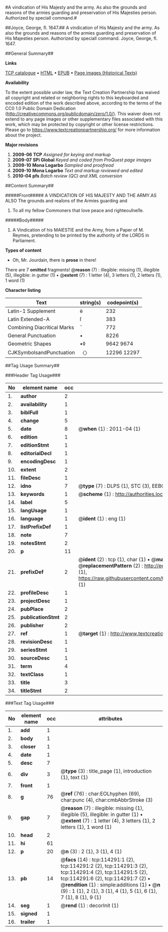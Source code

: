 #A vindication of His Majesty and the army. As also the grounds and reasons of the armies guarding and preservation of His Majesties person. Authorized by speciall command.#

##Joyce, George, fl. 1647.##
A vindication of His Majesty and the army. As also the grounds and reasons of the armies guarding and preservation of His Majesties person. Authorized by speciall command.
Joyce, George, fl. 1647.

##General Summary##

**Links**

[TCP catalogue](http://www.ota.ox.ac.uk/tcp/)  • 
[HTML](http://tei.it.ox.ac.uk/tcp/Texts-HTML/free/A87/A87391.html)  • 
[EPUB](http://tei.it.ox.ac.uk/tcp/Texts-EPUB/free/A87/A87391.epub) • 
[Page images (Historical Texts)](https://historicaltexts.jisc.ac.uk/eebo-99862142e)

**Availability**

To the extent possible under law, the Text Creation Partnership has waived all copyright and related or neighboring rights to this keyboarded and encoded edition of the work described above, according to the terms of the CC0 1.0 Public Domain Dedication (http://creativecommons.org/publicdomain/zero/1.0/). This waiver does not extend to any page images or other supplementary files associated with this work, which may be protected by copyright or other license restrictions. Please go to https://www.textcreationpartnership.org/ for more information about the project.

**Major revisions**

1. __2009-06__ __TCP__ *Assigned for keying and markup*
1. __2009-07__ __SPi Global__ *Keyed and coded from ProQuest page images*
1. __2009-10__ __Mona Logarbo__ *Sampled and proofread*
1. __2009-10__ __Mona Logarbo__ *Text and markup reviewed and edited*
1. __2010-04__ __pfs__ *Batch review (QC) and XML conversion*

##Content Summary##

#####Front#####
A VINDICATION OF HIS MAJESTY AND THE ARMY.AS ALSO The grounds and reaſons of the Armies guarding and
1. To all my fellow Commoners that love peace and righteouſneſſe.

#####Body#####

1. A Vindication of his MAIESTIE and the Army, from a Paper of M. Reymes, pretending to be printed by the authority of the LORDS in Parliament.

**Types of content**

  * Oh, Mr. Jourdain, there is **prose** in there!

There are 7 **omitted** fragments! 
 @__reason__ (7) : illegible: missing (1), illegible (5), illegible: in gutter (1)  •  @__extent__ (7) : 1 letter (4), 3 letters (1), 2 letters (1), 1 word (1)

**Character listing**


|Text|string(s)|codepoint(s)|
|---|---|---|
|Latin-1 Supplement|è|232|
|Latin Extended-A|ſ|383|
|Combining             Diacritical Marks|̄|772|
|General Punctuation|•|8226|
|Geometric Shapes|▪◊|9642 9674|
|CJKSymbolsandPunctuation|〈〉|12296 12297|

##Tag Usage Summary##

###Header Tag Usage###

|No|element name|occ|attributes|
|---|---|---|---|
|1.|__author__|2||
|2.|__availability__|1||
|3.|__biblFull__|1||
|4.|__change__|5||
|5.|__date__|8| @__when__ (1) : 2011-04 (1)|
|6.|__edition__|1||
|7.|__editionStmt__|1||
|8.|__editorialDecl__|1||
|9.|__encodingDesc__|1||
|10.|__extent__|2||
|11.|__fileDesc__|1||
|12.|__idno__|7| @__type__ (7) : DLPS (1), STC (3), EEBO-CITATION (1), PROQUEST (1), VID (1)|
|13.|__keywords__|1| @__scheme__ (1) : http://authorities.loc.gov/ (1)|
|14.|__label__|5||
|15.|__langUsage__|1||
|16.|__language__|1| @__ident__ (1) : eng (1)|
|17.|__listPrefixDef__|1||
|18.|__note__|7||
|19.|__notesStmt__|2||
|20.|__p__|11||
|21.|__prefixDef__|2| @__ident__ (2) : tcp (1), char (1)  •  @__matchPattern__ (2) : ([0-9\-]+):([0-9IVX]+) (1), (.+) (1)  •  @__replacementPattern__ (2) : http://eebo.chadwyck.com/downloadtiff?vid=$1&page=$2 (1), https://raw.githubusercontent.com/textcreationpartnership/Texts/master/tcpchars.xml#$1 (1)|
|22.|__profileDesc__|1||
|23.|__projectDesc__|1||
|24.|__pubPlace__|2||
|25.|__publicationStmt__|2||
|26.|__publisher__|2||
|27.|__ref__|1| @__target__ (1) : http://www.textcreationpartnership.org/docs/. (1)|
|28.|__revisionDesc__|1||
|29.|__seriesStmt__|1||
|30.|__sourceDesc__|1||
|31.|__term__|4||
|32.|__textClass__|1||
|33.|__title__|3||
|34.|__titleStmt__|2||


###Text Tag Usage###

|No|element name|occ|attributes|
|---|---|---|---|
|1.|__add__|1||
|2.|__body__|1||
|3.|__closer__|1||
|4.|__date__|1||
|5.|__desc__|7||
|6.|__div__|3| @__type__ (3) : title_page (1), introduction (1), text (1)|
|7.|__front__|1||
|8.|__g__|76| @__ref__ (76) : char:EOLhyphen (69), char:punc (4), char:cmbAbbrStroke (3)|
|9.|__gap__|7| @__reason__ (7) : illegible: missing (1), illegible (5), illegible: in gutter (1)  •  @__extent__ (7) : 1 letter (4), 3 letters (1), 2 letters (1), 1 word (1)|
|10.|__head__|2||
|11.|__hi__|61||
|12.|__p__|20| @__n__ (3) : 2 (1), 3 (1), 4 (1)|
|13.|__pb__|14| @__facs__ (14) : tcp:114291:1 (2), tcp:114291:2 (2), tcp:114291:3 (2), tcp:114291:4 (2), tcp:114291:5 (2), tcp:114291:6 (2), tcp:114291:7 (2)  •  @__rendition__ (1) : simple:additions (1)  •  @__n__ (9) : 1 (1), 2 (1), 3 (1), 4 (1), 5 (1), 6 (1), 7 (1), 8 (1), 9 (1)|
|14.|__seg__|1| @__rend__ (1) : decorInit (1)|
|15.|__signed__|1||
|16.|__trailer__|1||
